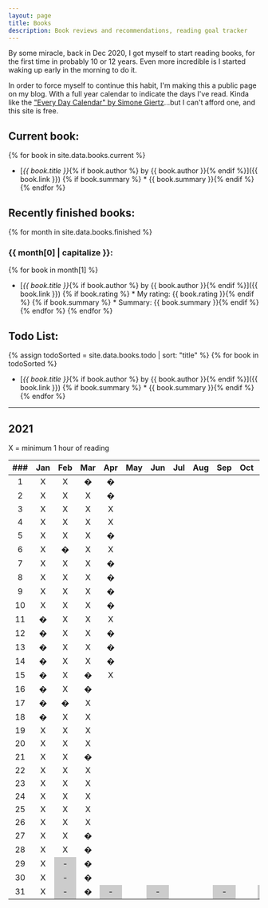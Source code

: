 ```yaml
---
layout: page
title: Books
description: Book reviews and recommendations, reading goal tracker
---
```


<style>
    li {
        margin-bottom: 5px;
    }

    /* non-existent days - MonthNum+1 */
    /* feb */
    table tbody tr:nth-child(29) td:nth-child(3), /* jekyll code to make conditional if leap year? lol */
    table tbody tr:nth-child(30) td:nth-child(3),
    table tbody tr:nth-child(31) td:nth-child(3),
    /* apr */
    table tbody tr:nth-child(31) td:nth-child(5),
    /* jun */
    table tbody tr:nth-child(31) td:nth-child(7),
    /* aug */
    table tbody tr:nth-child(31) td:nth-child(10),
    /* nov */
    table tbody tr:nth-child(31) td:nth-child(12) {
        background-color: #cccccc;
    }
</style>

By some miracle, back in Dec 2020, I got myself to start reading books, for the first time in probably 10 or 12 years. Even more incredible is I started waking up early in the morning to do it.

In order to force myself to continue this habit, I'm making this a public page on my blog. With a full year calendar to indicate the days I've read. Kinda like the ["Every Day Calendar" by Simone Giertz](https://www.simonegiertz.com/every-day-calendar)...but I can't afford one, and this site is free.

## Current book:

{% for book in site.data.books.current %}
* [*{{ book.title }}*{% if book.author %} by {{ book.author }}{% endif %}]({{ book.link }})
{% if book.summary %}  * {{ book.summary }}{% endif %}
{% endfor %}

## Recently finished books:

{% for month in site.data.books.finished %}
### {{ month[0] | capitalize }}:
{% for book in month[1] %}
* [*{{ book.title }}*{% if book.author %} by {{ book.author }}{% endif %}]({{ book.link }})
{% if book.rating %}  * My rating: {{ book.rating }}{% endif %}
{% if book.summary %}  * Summary: {{ book.summary }}{% endif %}
{% endfor %}
{% endfor %}

## Todo List:

{% assign todoSorted = site.data.books.todo | sort: "title" %}
{% for book in todoSorted %}
* [*{{ book.title }}*{% if book.author %} by {{ book.author }}{% endif %}]({{ book.link }})
{% if book.summary %}  * {{ book.summary }}{% endif %}
{% endfor %}

---

## 2021

X = minimum 1 hour of reading

| ###  | Jan  | Feb  | Mar  | Apr  | May  | Jun  | Jul  | Aug  | Sep  | Oct  | Nov  | Dec  |
| :--: | :--: | :--: | :--: | :--: | :--: | :--: | :--: | :--: | :--: | :--: | :--: | :--: |
|  1   |  X   |  X   | &#0; | &#0; |      |      |      |      |      |      |      |      |
|  2   |  X   |  X   |  X   | &#0; |      |      |      |      |      |      |      |      |
|  3   |  X   |  X   |  X   |  X   |      |      |      |      |      |      |      |      |
|  4   |  X   |  X   |  X   |  X   |      |      |      |      |      |      |      |      |
|  5   |  X   |  X   |  X   | &#0; |      |      |      |      |      |      |      |      |
|  6   |  X   | &#0; |  X   |  X   |      |      |      |      |      |      |      |      |
|  7   |  X   |  X   |  X   | &#0; |      |      |      |      |      |      |      |      |
|  8   |  X   |  X   |  X   | &#0; |      |      |      |      |      |      |      |      |
|  9   |  X   |  X   |  X   | &#0; |      |      |      |      |      |      |      |      |
|  10  |  X   |  X   |  X   | &#0; |      |      |      |      |      |      |      |      |
|  11  | &#0; |  X   |  X   |  X   |      |      |      |      |      |      |      |      |
|  12  | &#0; |  X   |  X   | &#0; |      |      |      |      |      |      |      |      |
|  13  | &#0; |  X   |  X   | &#0; |      |      |      |      |      |      |      |      |
|  14  | &#0; |  X   |  X   | &#0; |      |      |      |      |      |      |      |      |
|  15  | &#0; |  X   | &#0; |  X   |      |      |      |      |      |      |      |      |
|  16  | &#0; |  X   | &#0; |      |      |      |      |      |      |      |      |      |
|  17  | &#0; | &#0; |  X   |      |      |      |      |      |      |      |      |      |
|  18  | &#0; |  X   |  X   |      |      |      |      |      |      |      |      |      |
|  19  |  X   |  X   |  X   |      |      |      |      |      |      |      |      |      |
|  20  |  X   |  X   |  X   |      |      |      |      |      |      |      |      |      |
|  21  |  X   |  X   | &#0; |      |      |      |      |      |      |      |      |      |
|  22  |  X   |  X   |  X   |      |      |      |      |      |      |      |      |      |
|  23  |  X   |  X   |  X   |      |      |      |      |      |      |      |      |      |
|  24  |  X   |  X   |  X   |      |      |      |      |      |      |      |      |      |
|  25  |  X   |  X   |  X   |      |      |      |      |      |      |      |      |      |
|  26  |  X   |  X   |  X   |      |      |      |      |      |      |      |      |      |
|  27  |  X   |  X   | &#0; |      |      |      |      |      |      |      |      |      |
|  28  |  X   |  X   | &#0; |      |      |      |      |      |      |      |      |      |
|  29  |  X   |  -   | &#0; |      |      |      |      |      |      |      |      |      |
|  30  |  X   |  -   | &#0; |      |      |      |      |      |      |      |      |      |
|  31  |  X   |  -   | &#0; |  -   |      |  -   |      |      |  -   |      |  -   |      |

